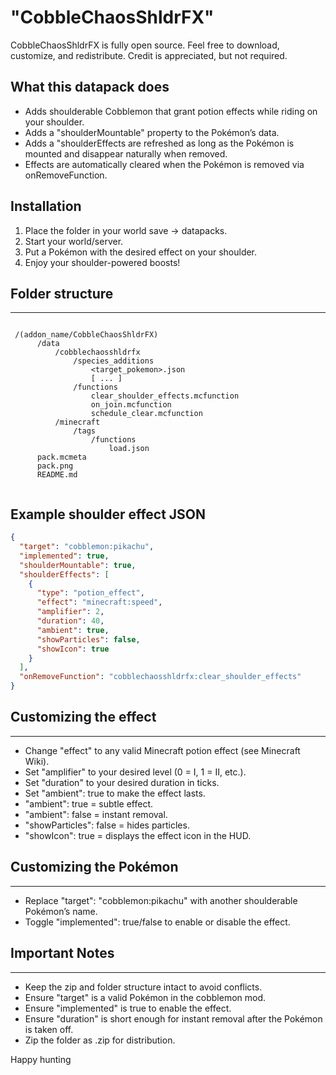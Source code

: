 # "CobbleChaosShldrFX"

CobbleChaosShldrFX is fully open source.
Feel free to download, customize, and redistribute.
Credit is appreciated, but not required.

## What this datapack does

- Adds shoulderable Cobblemon that grant potion effects while riding on your shoulder.
- Adds a "shoulderMountable" property to the Pokémon’s data.
- Adds a "shoulderEffects are refreshed as long as the Pokémon is mounted and disappear naturally when removed.
- Effects are automatically cleared when the Pokémon is removed via onRemoveFunction.

## Installation

  1. Place the folder in your world save → datapacks.
  2. Start your world/server.
  3. Put a Pokémon with the desired effect on your shoulder.
  4. Enjoy your shoulder-powered boosts!

## Folder structure

---
  
```text

 /(addon_name/CobbleChaosShldrFX)
      /data
          /cobblechaosshldrfx
              /species_additions
                  <target_pokemon>.json
                  [ ... ]
              /functions
                  clear_shoulder_effects.mcfunction
                  on_join.mcfunction
                  schedule_clear.mcfunction
          /minecraft
              /tags
                  /functions
                      load.json 
      pack.mcmeta
      pack.png
      README.md


```

## Example shoulder effect JSON

```json
{
  "target": "cobblemon:pikachu",
  "implemented": true,
  "shoulderMountable": true,
  "shoulderEffects": [
    {
      "type": "potion_effect",
      "effect": "minecraft:speed",
      "amplifier": 2,
      "duration": 40,
      "ambient": true,
      "showParticles": false,
      "showIcon": true
    }
  ],
  "onRemoveFunction": "cobblechaosshldrfx:clear_shoulder_effects"
}

```

## Customizing the effect

---

- Change "effect" to any valid Minecraft potion effect (see Minecraft Wiki).
- Set "amplifier" to your desired level (0 = I, 1 = II, etc.).
- Set "duration" to your desired duration in ticks.
- Set "ambient": true to make the effect lasts.
- "ambient": true = subtle effect.
- "ambient": false = instant removal.
- "showParticles": false = hides particles.
- "showIcon": true = displays the effect icon in the HUD.

## Customizing the Pokémon

---

- Replace "target": "cobblemon:pikachu" with another shoulderable Pokémon’s name.
- Toggle "implemented": true/false to enable or disable the effect.

## Important Notes

---

- Keep the zip and folder structure intact to avoid conflicts.
- Ensure "target" is a valid Pokémon in the cobblemon mod.
- Ensure "implemented" is true to enable the effect.
- Ensure "duration" is short enough for instant removal after the Pokémon is taken off.
- Zip the folder as .zip for distribution.

Happy hunting
